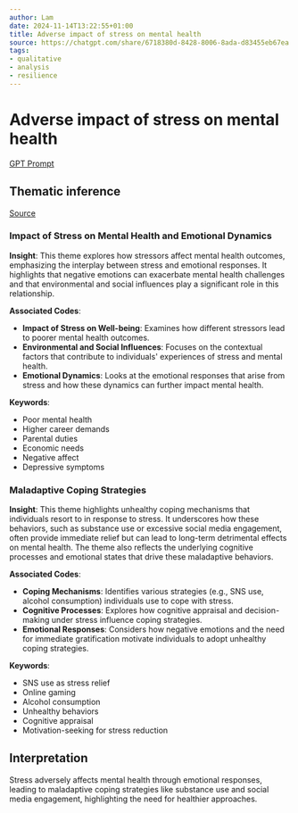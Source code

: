 ```yaml
---
author: Lam
date: 2024-11-14T13:22:55+01:00
title: Adverse impact of stress on mental health
source: https://chatgpt.com/share/6718380d-8428-8006-8ada-d83455eb67ea
tags:
- qualitative
- analysis
- resilience
---
```


# Adverse impact of stress on mental health

[GPT Prompt](Projects/prompt-for-GPT-based-thematic-analysis.md)

## Thematic inference

[Source](https://chatgpt.com/share/6718380d-8428-8006-8ada-d83455eb67ea)

### Impact of Stress on Mental Health and Emotional Dynamics

**Insight**: This theme explores how stressors affect mental health outcomes, emphasizing the interplay between stress and emotional responses. It highlights that negative emotions can exacerbate mental health challenges and that environmental and social influences play a significant role in this relationship.

**Associated Codes**:

- **Impact of Stress on Well-being**: Examines how different stressors lead to poorer mental health outcomes.
- **Environmental and Social Influences**: Focuses on the contextual factors that contribute to individuals' experiences of stress and mental health.
- **Emotional Dynamics**: Looks at the emotional responses that arise from stress and how these dynamics can further impact mental health.

**Keywords**:

- Poor mental health
- Higher career demands
- Parental duties
- Economic needs
- Negative affect
- Depressive symptoms

### Maladaptive Coping Strategies

**Insight**: This theme highlights unhealthy coping mechanisms that individuals resort to in response to stress. It underscores how these behaviors, such as substance use or excessive social media engagement, often provide immediate relief but can lead to long-term detrimental effects on mental health. The theme also reflects the underlying cognitive processes and emotional states that drive these maladaptive behaviors.

**Associated Codes**:

- **Coping Mechanisms**: Identifies various strategies (e.g., SNS use, alcohol consumption) individuals use to cope with stress.
- **Cognitive Processes**: Explores how cognitive appraisal and decision-making under stress influence coping strategies.
- **Emotional Responses**: Considers how negative emotions and the need for immediate gratification motivate individuals to adopt unhealthy coping strategies.

**Keywords**:

- SNS use as stress relief
- Online gaming
- Alcohol consumption
- Unhealthy behaviors
- Cognitive appraisal
- Motivation-seeking for stress reduction

## Interpretation

Stress adversely affects mental health through emotional responses, leading to maladaptive coping strategies like substance use and social media engagement, highlighting the need for healthier approaches.

